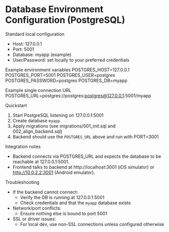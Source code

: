 # Database Environment Configuration (PostgreSQL)

Standard local configuration
- Host: 127.0.0.1
- Port: 5001
- Database: myapp (example)
- User/Password: set locally to your preferred credentials

Example environment variables
POSTGRES_HOST=127.0.0.1
POSTGRES_PORT=5001
POSTGRES_USER=postgres
POSTGRES_PASSWORD=postgres
POSTGRES_DB=myapp

Example single connection URL
POSTGRES_URL=postgres://postgres:postgres@127.0.0.1:5001/myapp

Quickstart
1) Start PostgreSQL listening on 127.0.0.1:5001
2) Create database `myapp`
3) Apply migrations (see migrations/001_init.sql and 002_align_backend.sql)
4) Backend should use the `POSTGRES_URL` above and run with PORT=3001

Integration notes
- Backend connects via POSTGRES_URL and expects the database to be reachable at 127.0.0.1:5001.
- Frontend talks to backend at http://localhost:3001 (iOS simulator) or http://10.0.2.2:3001 (Android emulator).

Troubleshooting
- If the backend cannot connect:
  - Verify the DB is running at 127.0.0.1:5001
  - Check credentials and that the `myapp` database exists
- Network/port conflicts:
  - Ensure nothing else is bound to port 5001
- SSL or driver issues:
  - For local dev, use non-SSL connections unless configured otherwise
